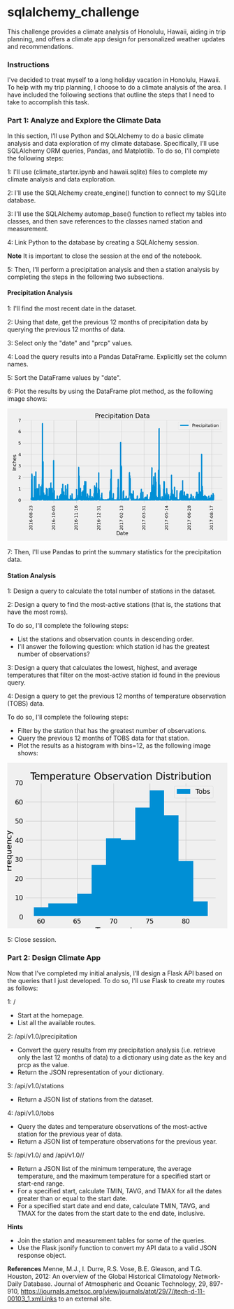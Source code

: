 # sqlalchemy_challenge
This challenge provides a climate analysis of Honolulu, Hawaii, aiding in trip planning, and offers a climate app design for personalized weather updates and recommendations.

### Instructions
I've decided to treat myself to a long holiday vacation in Honolulu, Hawaii. To help with my trip planning, I choose to do a climate analysis of the area. I have included the following sections that outline the steps that I need to take to accomplish this task.

### Part 1: Analyze and Explore the Climate Data
In this section, I’ll use Python and SQLAlchemy to do a basic climate analysis and data exploration of my climate database. Specifically, I’ll use SQLAlchemy ORM queries, Pandas, and Matplotlib. 
To do so, I'll complete the following steps:

1: I'll use  (climate_starter.ipynb and hawaii.sqlite) files to complete my climate analysis and data exploration.

2: I'll use the SQLAlchemy create_engine() function to connect to my SQLite database.

3: I'll use the SQLAlchemy automap_base() function to reflect my tables into classes, and then save references to the classes named station and measurement.

4: Link Python to the database by creating a SQLAlchemy session.

**Note**
 It is important to close the session at the end of the notebook.

 5: Then, I'll perform a precipitation analysis and then a station analysis by completing the steps in the following two subsections.

 ####  Precipitation Analysis

 1: I'll find the most recent date in the dataset.
 
 2: Using that date, get the previous 12 months of precipitation data by querying the previous 12 months of data.
 
 3: Select only the "date" and "prcp" values.
 
 4: Load the query results into a Pandas DataFrame. Explicitly set the column names.
 
 5: Sort the DataFrame values by "date".
 
 6: Plot the results by using the DataFrame plot method, as the following image shows:

 ![](SurfsUp/Images/PrecipitationData.png)

 7: Then, I'll use Pandas to print the summary statistics for the precipitation data.

 #### Station Analysis

 1: Design a query to calculate the total number of stations in the dataset.
 
 2: Design a query to find the most-active stations (that is, the stations that have the most rows). 
 
 To do so, I'll complete the following steps:
  - List the stations and observation counts in descending order.
  - I'll answer the following question: which station id has the greatest number of observations?
    
 3: Design a query that calculates the lowest, highest, and average temperatures that filter on the most-active station id found in the previous query.
 
 4: Design a query to get the previous 12 months of temperature observation (TOBS) data. 
 
 To do so, I'll complete the following steps:
   - Filter by the station that has the greatest number of observations.
   - Query the previous 12 months of TOBS data for that station.
   - Plot the results as a histogram with bins=12, as the following image shows:
     

![](SurfsUp/Images/TemperatureDistribution.png)

5: Close session.

### Part 2: Design Climate App
Now that I’ve completed my initial analysis, I’ll design a Flask API based on the queries that I just developed. 
To do so, I'll use Flask to create my routes as follows:

1: /
  - Start at the homepage.
  - List all the available routes.
    
2: /api/v1.0/precipitation
  - Convert the query results from my precipitation analysis (i.e. retrieve only the last 12 months of data) to a dictionary using date as the key and prcp as the value.
  - Return the JSON representation of your dictionary.

3: /api/v1.0/stations
  - Return a JSON list of stations from the dataset.

4: /api/v1.0/tobs
  - Query the dates and temperature observations of the most-active station for the previous year of data.
  - Return a JSON list of temperature observations for the previous year.

5: /api/v1.0/<start> and /api/v1.0/<start>/<end>
  - Return a JSON list of the minimum temperature, the average temperature, and the maximum temperature for a specified start or start-end range.
  - For a specified start, calculate TMIN, TAVG, and TMAX for all the dates greater than or equal to the start date.
  - For a specified start date and end date, calculate TMIN, TAVG, and TMAX for the dates from the start date to the end date, inclusive.

**Hints**
- Join the station and measurement tables for some of the queries.
- Use the Flask jsonify function to convert my API data to a valid JSON response object.

**References**
Menne, M.J., I. Durre, R.S. Vose, B.E. Gleason, and T.G. Houston, 2012: An overview of the Global Historical Climatology Network-Daily Database. Journal of Atmospheric and Oceanic Technology, 29, 897-910, https://journals.ametsoc.org/view/journals/atot/29/7/jtech-d-11-00103_1.xmlLinks to an external site.
